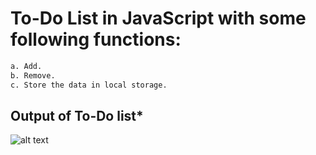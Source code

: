 # To-Do List in JavaScript with some following functions:

```bash
a. Add.
b. Remove.
c. Store the data in local storage.
```


## Output of To-Do list*
![alt text](https://github.com/ShivamHande/Javascript-Essentials/blob/master/To-Do%20List%20Project/Output.png?raw=true)
